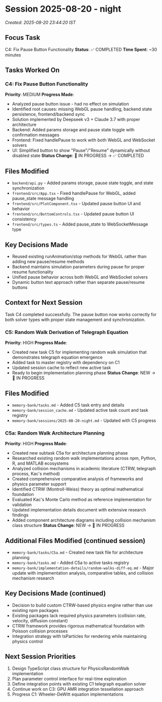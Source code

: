 # Session 2025-08-20 - night
*Created: 2025-08-20 23:44:20 IST*

## Focus Task
C4: Fix Pause Button Functionality
**Status**: ✅ COMPLETED
**Time Spent**: ~30 minutes

## Tasks Worked On
### C4: Fix Pause Button Functionality
**Priority**: MEDIUM
**Progress Made**:
- Analyzed pause button issue - had no effect on simulation
- Identified root causes: missing WebGL pause handling, backend state persistence, frontend/backend sync
- Solution implemented by Deepseek v3 + Claude 3.7 with proper architecture
- Backend: Added params storage and pause state toggle with confirmation messages
- Frontend: Fixed handlePause to work with both WebGL and WebSocket solvers
- UI: Simplified button to show "Pause"/"Resume" dynamically without disabled state
**Status Change**: 🔄 IN PROGRESS → ✅ COMPLETED

## Files Modified
- `backend/api.py` - Added params storage, pause state toggle, and state synchronization
- `frontend/src/App.tsx` - Fixed handlePause for WebGL, added pause_state message handling
- `frontend/src/PlotComponent.tsx` - Updated pause button UI and behavior
- `frontend/src/BottomControls.tsx` - Updated pause button UI consistency
- `frontend/src/types.ts` - Added pause_state to WebSocketMessage type

## Key Decisions Made
- Reused existing runAnimation/stop methods for WebGL rather than adding new pause/resume methods
- Backend maintains simulation parameters during pause for proper resume functionality
- Unified pause behavior across both WebGL and WebSocket solvers
- Dynamic button text approach rather than separate pause/resume buttons

## Context for Next Session
Task C4 completed successfully. The pause button now works correctly for both solver types with proper state management and synchronization.

### C5: Random Walk Derivation of Telegraph Equation
**Priority**: HIGH
**Progress Made**:
- Created new task C5 for implementing random walk simulation that demonstrates telegraph equation emergence
- Added task to master registry with dependency on C1
- Updated session cache to reflect new active task
- Ready to begin implementation planning phase
**Status Change**: NEW → 🔄 IN PROGRESS

## Files Modified
- `memory-bank/tasks.md` - Added C5 task entry and details
- `memory-bank/session_cache.md` - Updated active task count and task registry
- `memory-bank/sessions/2025-08-20-night.md` - Updated with C5 progress

### C5a: Random Walk Architecture Planning
**Priority**: HIGH
**Progress Made**:
- Created new subtask C5a for architecture planning phase
- Researched existing random walk implementations across npm, Python, R, and MATLAB ecosystems
- Analyzed collision mechanisms in academic literature (CTRW, telegraph process, Kac's method)
- Created comprehensive comparative analysis of frameworks and physics parameter support
- Identified CTRW (Montroll-Weiss) theory as optimal mathematical foundation
- Evaluated Kac's Monte Carlo method as reference implementation for validation
- Updated implementation details document with extensive research findings
- Added component architecture diagrams including collision mechanism class structure
**Status Change**: NEW → 🔄 IN PROGRESS

## Additional Files Modified (continued session)
- `memory-bank/tasks/C5a.md` - Created new task file for architecture planning
- `memory-bank/tasks.md` - Added C5a to active tasks registry
- `memory-bank/implementation-details/random-walks-diff-eq.md` - Major update with implementation analysis, comparative tables, and collision mechanism research

## Key Decisions Made (continued)
- Decision to build custom CTRW-based physics engine rather than use existing npm packages
- Existing packages lack required physics parameters (collision rate, velocity, diffusion constant)
- CTRW framework provides rigorous mathematical foundation with Poisson collision processes
- Integration strategy with tsParticles for rendering while maintaining physics control

## Next Session Priorities
1. Design TypeScript class structure for PhysicsRandomWalk implementation
2. Plan parameter control interface for real-time exploration  
3. Define integration points with existing C1 telegraph equation solver
4. Continue work on C3: GPU AMR integration tessellation approach
5. Progress C1: Wheeler-DeWitt equation implementations
